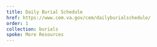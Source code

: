 ```yaml
---
title: Daily Burial Schedule
href: https://www.cem.va.gov/cem/dailyburialschedule/
order: 1
collection: burials
spoke: More Resources
---
```

